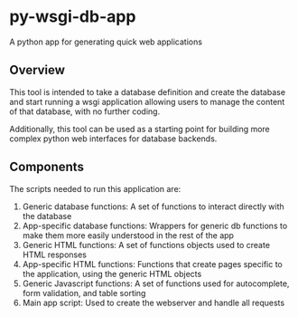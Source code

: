 # py-wsgi-db-app

A python app for generating quick web applications

## Overview

This tool is intended to take a database definition and create the database and start running a wsgi application allowing 
users to manage the content of that database, with no further coding.

Additionally, this tool can be used as a starting point for building more complex python web interfaces for database backends.

## Components 

The scripts needed to run this application are:

1. Generic database functions: A set of functions to interact directly with the database
2. App-specific database functions: Wrappers for generic db functions to make them more easily understood in the rest of the app
3. Generic HTML functions: A set of functions objects used to create HTML responses 
4. App-specific HTML functions: Functions that create pages specific to the application, using the generic HTML objects
5. Generic Javascript functions: A set of functions used for autocomplete, form validation, and table sorting
6. Main app script: Used to create the webserver and handle all requests
